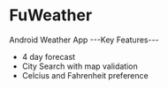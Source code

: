 # FuWeather
Android Weather App
---Key Features---
- 4 day forecast
- City Search with map validation
- Celcius and Fahrenheit preference
